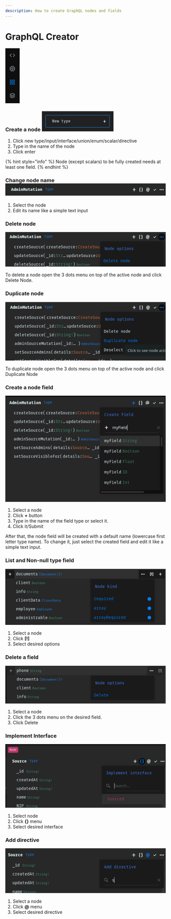 ```yaml
---
description: How to create GraphQL nodes and fields
---
```


# GraphQL Creator

![](<../../.gitbook/assets/image (11).png>)

### Create a node ![](<../../.gitbook/assets/image (14).png>)

1. Click new type/input/interface/union/enum/scalar/directive
2. Type in the name of the node
3. Click enter

{% hint style="info" %}
Node (except scalars) to be fully created needs at least one field.
{% endhint %}

### Change node name ![](<../../.gitbook/assets/image (3).png>)

1. Select the node
2. Edit its name like a simple text input

### Delete node

![](<../../.gitbook/assets/image (10).png>)

To delete a node open the 3 dots menu on top of the active node and click Delete Node.

### Duplicate node

![](<../../.gitbook/assets/image (9).png>)

To duplicate node open the 3 dots menu on top of the active node and click Duplicate Node

### Create a node field

![](<../../.gitbook/assets/image (4) (2).png>)

1. Select a node
2. Click **+** button
3. Type in the name of the field type or select it.
4. Click it/Submit

After that, the node field will be created with a default name (lowercase first letter type name). To change it, just select the created field and edit it like a simple text input.

### List and Non-null type field

![](<../../.gitbook/assets/image (17).png>)

1. Select a node
2. Click **\[!]**
3. Select desired options&#x20;

### Delete a field

![](<../../.gitbook/assets/image (16).png>)

1. Select a node
2. Click the 3 dots menu on the desired field.
3. Click Delete

### Implement Interface

![](<../../.gitbook/assets/image (13).png>)

1. Select node
2. Click **{}** menu
3. Select desired interface

### Add directive

![](<../../.gitbook/assets/image (6).png>)

1. Select a node
2. Click **@** menu
3. Select desired directive
